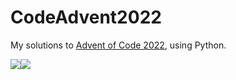 # CodeAdvent2022

My solutions to [Advent of Code 2022](https://adventofcode.com/2022), using Python.

![](https://img.shields.io/badge/day%20📅-18-blue)![](https://img.shields.io/badge/stars%20⭐-34-yellow)